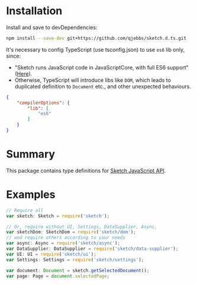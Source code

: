 # Installation

Install and save to devDependencies:

```sh
npm install --save-dev git+https://github.com/qjebbs/sketch.d.ts.git
```

It's necessary to config TypeScript (use tsconfig.json) to use `es6` lib only, since:

- "Sketch runs JavaScript code in JavaScriptCore, with full ES6 support"([Here](https://developer.sketch.com/plugins/javascript-environment)). 
- Otherwise, TypeScript will introduce libs like `DOM`, which leads to duplicated definition to `Document` etc., and other unexpected behaviours.

```json
{
    "compilerOptions": {
        "lib": [
            "es6"
        ]
    }
}
```

# Summary
This package contains type definitions for [Sketch JavaScript API](https://developer.sketch.com/reference/api).

# Examples

```ts
// Require all
var sketch: Sketch = require('sketch');

// Or, require without UI, Settings, DataSupplier, Async,
var sketchDom: SketchDom = require('sketch/dom');
// and require others according to your needs
var async: Async = require('sketch/async');
var DataSupplier: DataSupplier = require('sketch/data-supplier');
var UI: UI = require('sketch/ui');
var Settings: Settings = require('sketch/settings');

var document: Document = sketch.getSelectedDocument();
var page: Page = document.selectedPage;
```